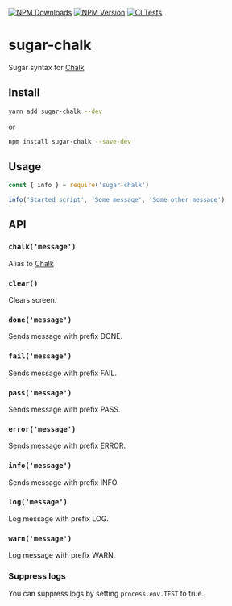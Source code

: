 [![NPM Downloads](https://img.shields.io/npm/dt/sugar-chalk?logo=npm&style=flat-square)](https://www.npmjs.com/package/sugar-chalk)
[![NPM Version](https://img.shields.io/npm/v/sugar-chalk?logo=npm&style=flat-square)](https://www.npmjs.com/package/sugar-chalk)
[![CI Tests](https://img.shields.io/github/workflow/status/marcol/sugar-chalk/CI?logo=github&style=flat-square)](https://github.com/marcol/sugar-chalk)

# sugar-chalk
Sugar syntax for [Chalk](https://github.com/chalk/chalk)

## Install
```bash
yarn add sugar-chalk --dev
```
or
```bash
npm install sugar-chalk --save-dev
```

## Usage
```js
const { info } = require('sugar-chalk')

info('Started script', 'Some message', 'Some other message')
```

## API
### `chalk('message')`
Alias to [Chalk](https://github.com/chalk/chalk)

### `clear()`
Clears screen.

### `done('message')`
Sends message with prefix DONE.

### `fail('message')`
Sends message with prefix FAIL.

### `pass('message')`
Sends message with prefix PASS.

### `error('message')`
Sends message with prefix ERROR.

### `info('message')`
Sends message with prefix INFO.

### `log('message')`
Log message with prefix LOG.

### `warn('message')`
Log message with prefix WARN.

### Suppress logs
You can suppress logs by setting `process.env.TEST` to true.
